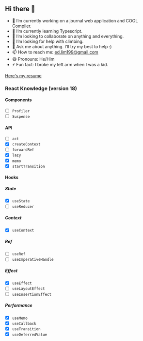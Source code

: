 ## Hi there 👋

<!--
**edward-20/edward-20** is a ✨ _special_ ✨ repository because its `README.md` (this file) appears on your GitHub profile.

Here are some ideas to get you started:
-->
- 🔭 I’m currently working on a journal web application and COOL Compiler.
- 🌱 I’m currently learning Typescript.
- 👯 I’m looking to collaborate on anything and everything.
- 🤔 I’m looking for help with climbing.
- 💬 Ask me about anything. I'll try my best to help :)
- 📫 How to reach me: ed.lim199@gmail.com
- 😄 Pronouns: He/Him
- ⚡ Fun fact: I broke my left arm when I was a kid.

[Here's my resume](./edward-12.pdf)
### React Knowledge (version 18)
#### Components
- [ ] `Profiler`
- [ ] `Suspense`
#### API
- [ ] `act`
- [x] `createContext`
- [ ] `forwardRef`
- [x] `lazy`
- [x] `memo`
- [x] `startTransition`
#### Hooks
##### State
- [x] `useState`
- [ ] `useReducer`
##### Context
- [x] `useContext`
##### Ref
- [ ] `useRef`
- [ ] `useImperativeHandle`
##### Effect
- [x] `useEffect`
- [ ] `useLayoutEffect`
- [ ] `useInsertionEffect`
##### Performance
- [x] `useMemo`
- [x] `useCallback`
- [x] `useTransition`
- [x] `useDeferredValue`
